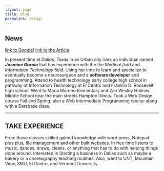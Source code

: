 ```yaml
---
layout: page
title: Blog
permalink: /blog/
---
```


## News

[link to Google!](http://google.com)
[link to the Article](https://www.scientificamerican.com/article/deep-brain-recordings-may-show-where-unhappiness-lives/)

  In present time at *Dallas, Texas* in an Urban city lives an individual named **_Jasmine Garcia_** that has experience with the the *Medical field* and *Information Technology* field. Using her time to learn and specialize to eventually become a neurosurgeon and a **software developer** and programming. Attend to health technology early college high school in pathway of Information Technology at El Centro and Franklin D. Roosevelt high school. Went to Maria Moreno Elementary and Zan Wesley Holmes Middle School near the main streets Hampton Illinois. Took a Web Design course Fall and Spring, also a Web Intermediate Programming course along with a Database class.



****************

## TAKE EXPERIENCE 
  From those classes skilled gained knowledge with word press, Notepad plus plus, file management and other built websites. In free time listens to music, dances, draws, cleans, or anything that has to do with helping things done around. Interested in Starting a business in Dallas such as maybe a bakery or a choreography teaching routines. Also, went to UNT, Mountain View, SMU, El Centro, and Vermont University.
 
 
